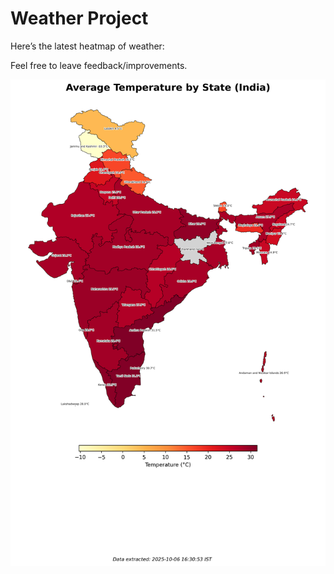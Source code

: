 # Weather Project

Here’s the latest heatmap of weather:

Feel free to leave feedback/improvements.

![India Heatmap](docs/assets/india_heatmap.png?v=E3A167)
